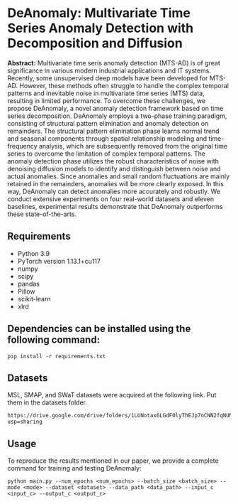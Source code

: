 # DeAnomaly: Multivariate Time Series Anomaly Detection with Decomposition and Diffusion

**Abstract:** Multivariate time seris anomaly detection (MTS-AD) is of great significance in various modern industrial applications and IT systems.
Recently, some unsupervised deep models have been developed for MTS-AD.
However, these methods often struggle to handle the complex temporal patterns and inevitable noise in multivariate time series (MTS) data, resulting in limited performance.
To overcome these challenges, we propose DeAnomaly, a novel anomaly detection framework based on time series decomposition.
DeAnomaly employs a two-phase training paradigm, consisting of structural pattern elimination and anomaly detection on remainders.
The structural pattern elimination phase learns normal trend and seasonal components through spatial relationship modeling and time-frequency analysis, which are subsequently removed from the original time series to overcome the limitation of complex temporal patterns.
The anomaly detection phase utilizes the robust characteristics of noise with denoising diffusion models to identify and distinguish between noise and actual anomalies.
Since anomalies and small random fluctuations are mainly retained in the remainders, anomalies will be more clearly exposed. In this way, DeAnomaly can detect anomalies more accurately and robustly.
We conduct extensive experiments on four real-world datasets and eleven baselines, experimental results demonstrate that DeAnomaly outperforms these state-of-the-arts. 

## Requirements

- Python 3.9
- PyTorch version 1.13.1+cu117
- numpy
- scipy
- pandas
- Pillow
- scikit-learn
- xlrd

## Dependencies can be installed using the following command:

```
pip install -r requirements.txt
```

## Datasets

MSL, SMAP, and SWaT datasets were acquired at the following link. Put them in the datasets folder.

```
https://drive.google.com/drive/folders/1LUNotax6LGdFOlyThEJp7oCNN2fqNUNt?usp=sharing
```

## Usage

To reproduce the results mentioned in our paper, we provide a complete command for training and testing DeAnomaly:

```
python main.py --num_epochs <num_epochs> --batch_size <batch_size> --mode <mode> --dataset <dataset> --data_path <data_path> --input_c <input_c> --output_c <output_c>
```

